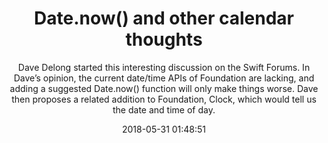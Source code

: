 ---
title: "Date.now() and other calendar thoughts"
subtitle: "Dave Delong started this interesting discussion on the Swift Forums. In Dave’s opinion, the current date/time APIs of Foundation are lacking,  and adding a suggested Date.now() function will only make things worse. Dave then proposes a related addition to Foundation, Clock, which would tell us the date and time of day."
tags: ["evolution"]
link: "https://forums.swift.org/t/date-now-and-other-calendar-thoughts/12853/2"
date: "2018-05-31 01:48:51"
---